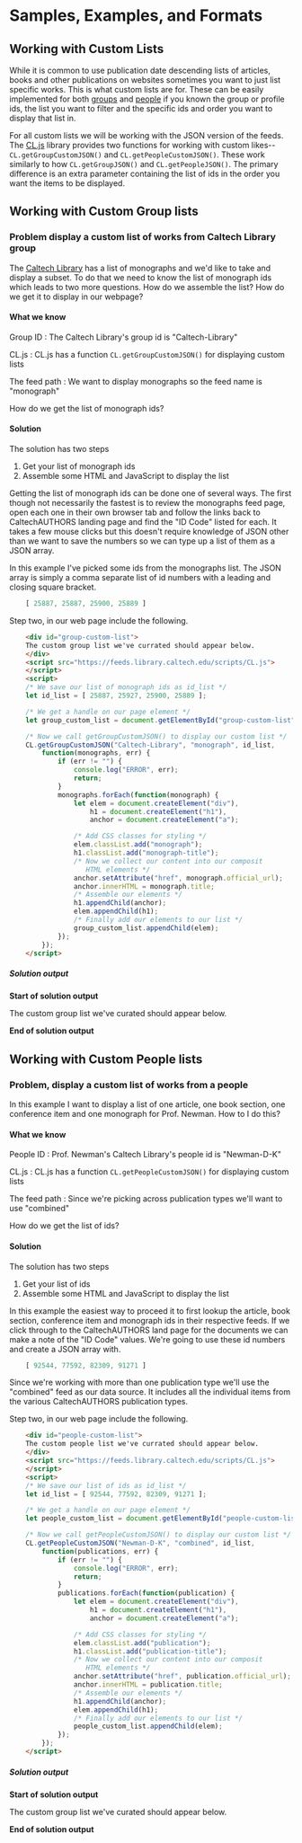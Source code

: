 
# Samples, Examples, and Formats

## Working with Custom Lists

While it is common to use publication date descending lists of articles,
books and other publications on websites sometimes you want to just
list specific works. This is what custom lists are for. These can be easily
implemented for both [groups](/groups) and [people](/people) if you
known the group or profile ids, the list you want to filter and the specific ids and order you want to display that list in.

For all custom lists we will be working with the JSON version of the feeds.
The [CL.js](/scripts/CL.js) library provides two functions for working
with custom likes-- `CL.getGroupCustomJSON()` and `CL.getPeopleCustomJSON()`. These work similarly to how `CL.getGroupJSON()` and `CL.getPeopleJSON()`. The primary difference is an extra parameter containing the list of ids in the order you want the items to be displayed.

## Working with Custom Group lists

### Problem display a custom list of works from Caltech Library group

The [Caltech Library](/groups/Caltech-Library) has a list of monographs and we'd like to take and display a subset. To do that we need to know the list of monograph ids which leads to two more questions.  How do we assemble the list?  How do we get it to display in our webpage?

#### What we know

Group ID
: The Caltech Library's group id is "Caltech-Library"

CL.js
: CL.js has a function `CL.getGroupCustomJSON()` for displaying custom lists

The feed path
: We want to display monographs so the feed name is "monograph"

How do we get the list of monograph ids?

#### Solution

The solution has two steps

1. Get your list of monograph ids
2. Assemble some HTML and JavaScript to display the list

Getting the list of monograph ids can be done one of several ways. The first though not necessarily the fastest is to review the monographs feed page, open each one in their own browser tab and follow the links back to CaltechAUTHORS landing page and find the "ID Code" listed for each. It takes a few mouse clicks but this doesn't require knowledge of JSON other than we want to save the numbers so we can type up a list of them as a JSON array.

In this example I've picked some ids from the monographs list. The JSON array is simply a comma separate list of id numbers with a leading and closing square bracket.

```javascript
    [ 25887, 25887, 25900, 25889 ]
```

Step two, in our web page include the following.

```html
    <div id="group-custom-list">
    The custom group list we've currated should appear below.
    </div>
    <script src="https://feeds.library.caltech.edu/scripts/CL.js">
    </script>
    <script>
    /* We save our list of monograph ids as id_list */
    let id_list = [ 25887, 25927, 25900, 25889 ];

    /* We get a handle on our page element */
    let group_custom_list = document.getElementById("group-custom-list");

    /* Now we call getGroupCustomJSON() to display our custom list */
    CL.getGroupCustomJSON("Caltech-Library", "monograph", id_list,
        function(monographs, err) {
            if (err != "") {
                console.log("ERROR", err);
                return;
            }
            monographs.forEach(function(monograph) {
                let elem = document.createElement("div"),
                    h1 = document.createElement("h1"),
                    anchor = document.createElement("a");

                /* Add CSS classes for styling */
                elem.classList.add("monograph");
                h1.classList.add("monograph-title");
                /* Now we collect our content into our composit
                   HTML elements */
                anchor.setAttribute("href", monograph.official_url);
                anchor.innerHTML = monograph.title;
                /* Assemble our elements */
                h1.appendChild(anchor);
                elem.appendChild(h1);
                /* Finally add our elements to our list */
                group_custom_list.appendChild(elem);
            });
        });
    </script>
```

##### Solution output

**Start of solution output**

<div id="group-custom-list">
The custom group list we've curated should appear below.
</div>

<script src="/scripts/CL-core.js"></script>
<script>CL.BaseURL = "";</script>
<script>
/* We save our list of monograph ids as id_list */
let id_list = [ 25887, 25927, 25900, 25889 ];

/* We get a handle on our page element */
let group_custom_list = document.getElementById("group-custom-list");

/* Now we call getGroupCustomJSON() to display our custom list */
CL.getGroupCustomJSON("Caltech-Library", "monograph", id_list,
    function(monographs, err) {
        if (err != "") {
            console.log("ERROR", err);
            return;
        }
        monographs.forEach(function(monograph) {
            let elem = document.createElement("div"),
                h1 = document.createElement("h1"),
                anchor = document.createElement("a");

            /* Add CSS classes for styling */
            elem.classList.add("monograph");
            h1.classList.add("monograph-title");
            /* Now we collect our content into our composit
               HTML elements */
            anchor.setAttribute("href", monograph.official_url);
            anchor.innerHTML = monograph.title;
            /* Assemble our elements */
            h1.appendChild(anchor);
            elem.appendChild(h1);
            /* Finally add our elements to our list */
            group_custom_list.appendChild(elem);
        });
    });
</script>

**End of solution output**



## Working with Custom People lists

### Problem, display a custom list of works from a people

In this example I want to display a list of one article, one book 
section, one conference item and one monograph for Prof. Newman.
How to I do this?

#### What we know

People ID
: Prof. Newman's Caltech Library's people id is "Newman-D-K"

CL.js
: CL.js has a function `CL.getPeopleCustomJSON()` for displaying custom lists

The feed path
: Since we're picking across publication types we'll want to use "combined"

How do we get the list of ids?

#### Solution

The solution has two steps

1. Get your list of ids
2. Assemble some HTML and JavaScript to display the list

In this example the easiest way to proceed it to first lookup the article, book section, conference item and monograph ids in their respective feeds. If we click through to the CaltechAUTHORS land page for the documents we can make a note of the "ID Code" values. We're going to use these id numbers and create a JSON array with.


```javascript
    [ 92544, 77592, 82309, 91271 ]
```

Since we're working with more than one publication type we'll use the "combined" feed as our data source. It includes all the individual items from the various CaltechAUTHORS publication types.

Step two, in our web page include the following.

```html
    <div id="people-custom-list">
    The custom people list we've currated should appear below.
    </div>
    <script src="https://feeds.library.caltech.edu/scripts/CL.js">
    </script>
    <script>
    /* We save our list of ids as id_list */
    let id_list = [ 92544, 77592, 82309, 91271 ];

    /* We get a handle on our page element */
    let people_custom_list = document.getElementById("people-custom-list");

    /* Now we call getPeopleCustomJSON() to display our custom list */
    CL.getPeopleCustomJSON("Newman-D-K", "combined", id_list,
        function(publications, err) {
            if (err != "") {
                console.log("ERROR", err);
                return;
            }
            publications.forEach(function(publication) {
                let elem = document.createElement("div"),
                    h1 = document.createElement("h1"),
                    anchor = document.createElement("a");

                /* Add CSS classes for styling */
                elem.classList.add("publication");
                h1.classList.add("publication-title");
                /* Now we collect our content into our composit
                   HTML elements */
                anchor.setAttribute("href", publication.official_url);
                anchor.innerHTML = publication.title;
                /* Assemble our elements */
                h1.appendChild(anchor);
                elem.appendChild(h1);
                /* Finally add our elements to our list */
                people_custom_list.appendChild(elem);
            });
        });
    </script>
```

##### Solution output

**Start of solution output**

<div id="people-custom-list">
The custom group list we've curated should appear below.
</div>

<script>
/* We save our list of ids as id_list */
id_list = [ 92544, 77592, 82309, 91271 ];

/* We get a handle on our page element */
let people_custom_list = document.getElementById("people-custom-list");

/* Now we call getPeopleCustomJSON() to display our custom list */
CL.getPeopleCustomJSON("Newman-D-K", "combined", id_list,
    function(publications, err) {
        if (err != "") {
            console.log("ERROR", err);
            return;
        }
        publications.forEach(function(publication) {
            let elem = document.createElement("div"),
                h1 = document.createElement("h1"),
                anchor = document.createElement("a");

            /* Add CSS classes for styling */
            elem.classList.add("publication");
            h1.classList.add("publication-title");
            /* Now we collect our content into our composit
               HTML elements */
            anchor.setAttribute("href", publication.official_url);
            anchor.innerHTML = publication.title;
            /* Assemble our elements */
            h1.appendChild(anchor);
            elem.appendChild(h1);
            /* Finally add our elements to our list */
            people_custom_list.appendChild(elem);
        });
    });
</script>

**End of solution output**



